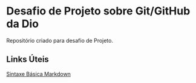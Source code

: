 # Desafio de Projeto sobre Git/GitHub da Dio
Repositório criado para desafio de Projeto.

## Links Úteis 
[Sintaxe Básica Markdown](https://markdown.net.br/sintaxe-basica/)
